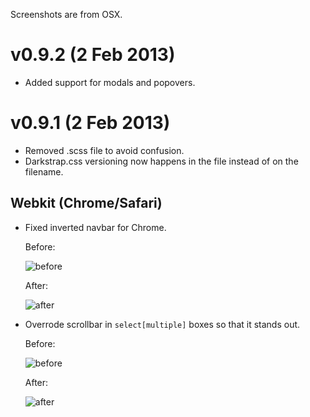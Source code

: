 Screenshots are from OSX.

# v0.9.2 (2 Feb 2013)

* Added support for modals and popovers.

# v0.9.1 (2 Feb 2013)

* Removed .scss file to avoid confusion.
* Darkstrap.css versioning now happens in the file instead of on the filename.

## Webkit (Chrome/Safari)

* Fixed inverted navbar for Chrome.

    Before:

    ![before](http://dl.dropbox.com/u/51836583/Screenshots/c_.png)

    After:

    ![after](http://dl.dropbox.com/u/51836583/Screenshots/c~.png)

* Overrode scrollbar in `select[multiple]` boxes so that it stands out.

    Before:

    ![before](http://dl.dropbox.com/u/51836583/Screenshots/cz.png) 

    After:
    
    ![after](http://dl.dropbox.com/u/51836583/Screenshots/c-.png)

